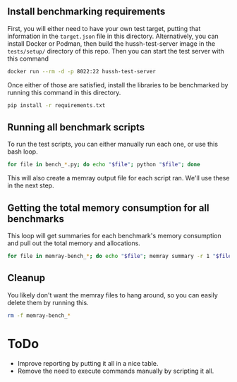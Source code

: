 
## Install benchmarking requirements
First, you will either need to have your own test target, putting that information in the `target.json` file in this directory.
Alternatively, you can install Docker or Podman, then build the hussh-test-server image in the `tests/setup/` directory of this repo.
Then you can start the test server with this command
```bash
docker run --rm -d -p 8022:22 hussh-test-server
```
Once either of those are satisfied, install the libraries to be benchmarked by running this command in this directory.
```bash
pip install -r requirements.txt
```

## Running all benchmark scripts
To run the test scripts, you can either manually run each one, or use this bash loop.
```bash
for file in bench_*.py; do echo "$file"; python "$file"; done
```
This will also create a memray output file for each script ran.
We'll use these in the next step.

## Getting the total memory consumption for all benchmarks
This loop will get summaries for each benchmark's memory consumption and pull out the total memory and allocations.
```bash
for file in memray-bench_*; do echo "$file"; memray summary -r 1 "$file" | grep " at " | tr -d '[:space:]' | awk -F '│' '{print "Memory: " $3 ", Allocations: " $7}'; done
```

## Cleanup
You likely don't want the memray files to hang around, so you can easily delete them by running this.
```bash
rm -f memray-bench_*
```

# ToDo
- Improve reporting by putting it all in a nice table.
- Remove the need to execute commands manually by scripting it all.
